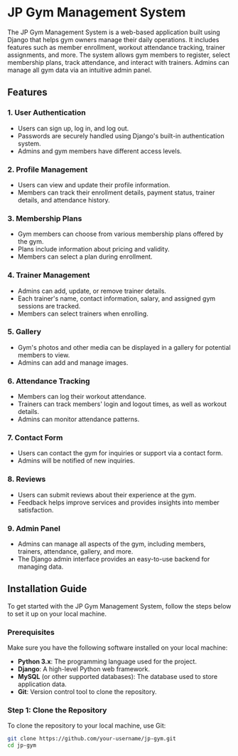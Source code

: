# JP Gym Management System

The JP Gym Management System is a web-based application built using Django that helps gym owners manage their daily operations. It includes features such as member enrollment, workout attendance tracking, trainer assignments, and more. The system allows gym members to register, select membership plans, track attendance, and interact with trainers. Admins can manage all gym data via an intuitive admin panel.

## Features

### 1. **User Authentication**
   - Users can sign up, log in, and log out.
   - Passwords are securely handled using Django's built-in authentication system.
   - Admins and gym members have different access levels.

### 2. **Profile Management**
   - Users can view and update their profile information.
   - Members can track their enrollment details, payment status, trainer details, and attendance history.

### 3. **Membership Plans**
   - Gym members can choose from various membership plans offered by the gym.
   - Plans include information about pricing and validity.
   - Members can select a plan during enrollment.

### 4. **Trainer Management**
   - Admins can add, update, or remove trainer details.
   - Each trainer's name, contact information, salary, and assigned gym sessions are tracked.
   - Members can select trainers when enrolling.

### 5. **Gallery**
   - Gym's photos and other media can be displayed in a gallery for potential members to view.
   - Admins can add and manage images.

### 6. **Attendance Tracking**
   - Members can log their workout attendance.
   - Trainers can track members' login and logout times, as well as workout details.
   - Admins can monitor attendance patterns.

### 7. **Contact Form**
   - Users can contact the gym for inquiries or support via a contact form.
   - Admins will be notified of new inquiries.

### 8. **Reviews**
   - Users can submit reviews about their experience at the gym.
   - Feedback helps improve services and provides insights into member satisfaction.

### 9. **Admin Panel**
   - Admins can manage all aspects of the gym, including members, trainers, attendance, gallery, and more.
   - The Django admin interface provides an easy-to-use backend for managing data.

## Installation Guide

To get started with the JP Gym Management System, follow the steps below to set it up on your local machine.

### Prerequisites

Make sure you have the following software installed on your local machine:

- **Python 3.x**: The programming language used for the project.
- **Django**: A high-level Python web framework.
- **MySQL** (or other supported databases): The database used to store application data.
- **Git**: Version control tool to clone the repository.

### Step 1: Clone the Repository

To clone the repository to your local machine, use Git:

```bash
git clone https://github.com/your-username/jp-gym.git
cd jp-gym
